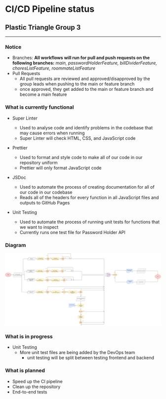 # CI/CD Pipeline status

## Plastic Triangle Group 3

---

### Notice

- Branches: **All workflows will run for pull and push requests on the following branches:** _main, passwordHolderFeature, billDividerFeature, choresListFeature, roommateListFeature_
- Pull Requests
  - All pull requests are reviewed and approved/disapproved by the group leads when pushing to the main or feature branch
  - once approved, they get added to the main or feature branch and become a main feature

### What is currently functional

- Super Linter

  - Used to analyse code and identify problems in the codebase that may cause errors when running
  - Super Linter will check HTML, CSS, and JavaScript code

- Prettier

  - Used to format and style code to make all of our code in our repository uniform
  - Prettier will only format JavaScript code

- JSDoc

  - Used to automate the process of creating documentation for all of our code in our codebase
  - Reads all of the headers for every function in all JavaScript files and outputs to GitHub Pages

- Unit Testing
  - Used to automate the process of running unit tests for functions that we want to inspect
  - Currently runs one test file for Password Holder API

### Diagram

![plot](phase1.drawio.png)

### What is in progress

- Unit Testing
  - More unit test files are being added by the DevOps team
    - unit testing will be split between testing frontend and backend

### What is planned

- Speed up the CI pipeline
- Clean up the repository
- End-to-end tests
